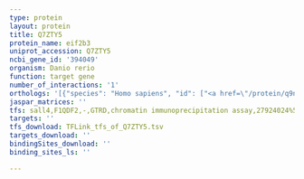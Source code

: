 ```yaml
---
type: protein
layout: protein
title: Q7ZTY5
protein_name: eif2b3
uniprot_accession: Q7ZTY5
ncbi_gene_id: '394049'
organism: Danio rerio
function: target gene
number_of_interactions: '1'
orthologs: '[{"species": "Homo sapiens", "id": ["<a href=\"/protein/q9nr50\">Q9NR50</a>"]}, {"species": "Mus musculus", "id": ["<a href=\"/protein/b1aun2\">B1AUN2</a>"]}, {"species": "Rattus norvegicus", "id": ["<a href=\"/protein/p70541\">P70541</a>"]}, {"species": "Drosophila melanogaster", "id": ["<a href=\"/protein/a1za22\">A1ZA22</a>"]}, {"species": "Caenorhabditis elegans", "id": ["<a href=\"/protein/p80361\">P80361</a>"]}]'
jaspar_matrices: ''
tfs: sall4,F1QDF2,-,GTRD,chromatin immunoprecipitation assay,27924024%5Buid%5D,No
targets: ''
tfs_download: TFLink_tfs_of_Q7ZTY5.tsv
targets_download: ''
bindingSites_download: ''
binding_sites_ls: ''

---
```

